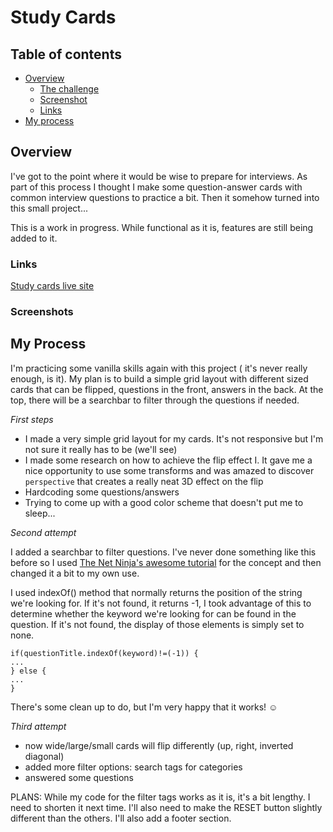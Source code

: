 # Study Cards

## Table of contents

- [Overview](#overview)
  - [The challenge](#the-challenge)
  - [Screenshot](#screenshot)
  - [Links](#links)
- [My process](#my-process)


## Overview

I've got to the point where it would be wise to prepare for interviews. As part of this process I thought I make some question-answer cards with common interview questions to practice a bit. Then it somehow turned into this small project...

This is a work in progress. While functional as it is, features are still being added to it.

### Links

[Study cards live site](https://fluffykas.github.io/study-cards/)

### Screenshots

## My Process

I'm practicing some vanilla skills again with this project ( it's never really enough, is it). My plan is to build a simple grid layout with different sized cards that can be flipped, questions in the front, answers in the back. At the top, there will be a searchbar to filter through the questions if needed.

*First steps*

- I made a very simple grid layout for my cards. It's not responsive but I'm not sure it really has to be (we'll see)
- I made some research on how to achieve the flip effect I. It gave me a nice opportunity to use some transforms and was amazed to discover ```perspective``` that creates a really neat 3D effect on the flip
- Hardcoding some questions/answers
- Trying to come up with a good color scheme that doesn't put me to sleep...

*Second attempt*

I added a searchbar to filter questions. I've never done something like this before so I used [The Net Ninja's awesome tutorial](https://www.youtube.com/watch?v=3NG8zy0ywIk) for the concept and then changed it a bit to my own use. 

I used indexOf() method that normally returns the position of the string we're looking for. If it's not found, it returns -1, I took advantage of this to determine whether the keyword we're looking for can be found in the question. If it's not found, the display of those elements is simply set to none.

````
if(questionTitle.indexOf(keyword)!=(-1)) {
...
} else {
...
}
````

There's some clean up to do, but I'm very happy that it works! :relaxed:

*Third attempt*

- now wide/large/small cards will flip differently (up, right, inverted diagonal)
- added more filter options: search tags for categories
- answered some questions

PLANS: While my code for the filter tags works as it is, it's a bit lengthy. I need to shorten it next time. I'll also need to make the RESET button slightly different than the others. I'll also add a footer section.
